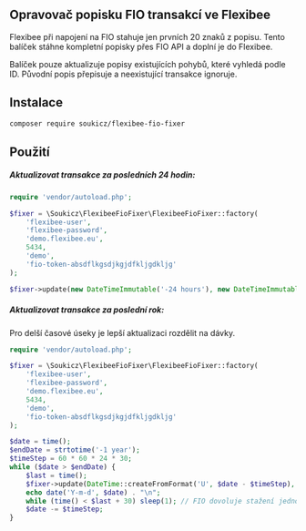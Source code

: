 ## Opravovač popisku FIO transakcí ve Flexibee
Flexibee při napojení na FIO stahuje jen prvních 20 znaků z popisu. Tento balíček stáhne kompletní popisky přes FIO API a doplní je do Flexibee.

Balíček pouze aktualizuje popisy existujících pohybů, které vyhledá podle ID. Původní popis přepisuje a neexistující transakce ignoruje.


## Instalace
```bash
composer require soukicz/flexibee-fio-fixer
```

## Použití
##### Aktualizovat transakce za posledních 24 hodin:
```php
require 'vendor/autoload.php';

$fixer = \Soukicz\FlexibeeFioFixer\FlexibeeFioFixer::factory(
    'flexibee-user', 
    'flexibee-password',
    'demo.flexibee.eu', 
    5434, 
    'demo',
    'fio-token-absdflkgsdjkgjdfkljgdkljg'
);

$fixer->update(new DateTimeImmutable('-24 hours'), new DateTimeImmutable('-24 hours'));

```

##### Aktualizovat transakce za poslední rok:
Pro delší časové úseky je lepší aktualizaci rozdělit na dávky.
```php
require 'vendor/autoload.php';

$fixer = \Soukicz\FlexibeeFioFixer\FlexibeeFioFixer::factory(
    'flexibee-user', 
    'flexibee-password',
    'demo.flexibee.eu', 
    5434, 
    'demo',
    'fio-token-absdflkgsdjkgjdfkljgdkljg'
);

$date = time();
$endDate = strtotime('-1 year'); 
$timeStep = 60 * 60 * 24 * 30;
while ($date > $endDate) {
    $last = time();
    $fixer->update(DateTime::createFromFormat('U', $date - $timeStep), DateTime::createFromFormat('U', $date));
    echo date('Y-m-d', $date) . "\n";
    while (time() < $last + 30) sleep(1); // FIO dovoluje stažení jednou za 30 sekund 
    $date -= $timeStep;
}

```
